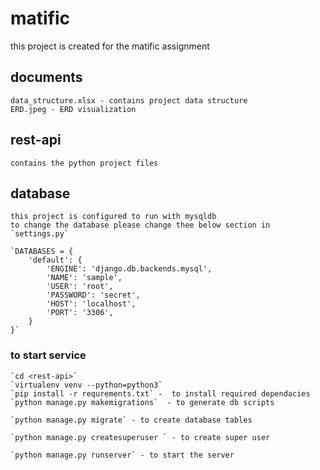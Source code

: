 # matific

this project is created for the matific assignment 

## documents

	data_structure.xlsx - contains project data structure
	ERD.jpeg - ERD visualization 
	
## rest-api

	contains the python project files

## database 

	this project is configured to run with mysqldb
	to change the database please change thee below section in `settings.py`
	
	`DATABASES = {
		'default': {
			'ENGINE': 'django.db.backends.mysql',
			'NAME': 'sample',
			'USER': 'root',
			'PASSWORD': 'secret',
			'HOST': 'localhost',
			'PORT': '3306',
		}
	}`
	
###	to start service 

	`cd <rest-api>`
	`virtualenv venv --python=python3`
	`pip install -r requrements.txt` -  to install required dependacies
	`python manage.py makemigrations`  - to generate db scripts
	
	`python manage.py migrate` - to create database tables
	
	`python manage.py createsuperuser ` - to create super user 
	
	`python manage.py runserver` - to start the server